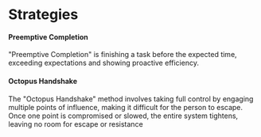# Strategies

#### Preemptive Completion
"Preemptive Completion" is finishing a task before the expected time, exceeding expectations and showing proactive efficiency.

#### Octopus Handshake
The "Octopus Handshake" method involves taking full control by engaging multiple points of influence, making it difficult for the person to escape. Once one point is compromised or slowed, the entire system tightens, leaving no room for escape or resistance

